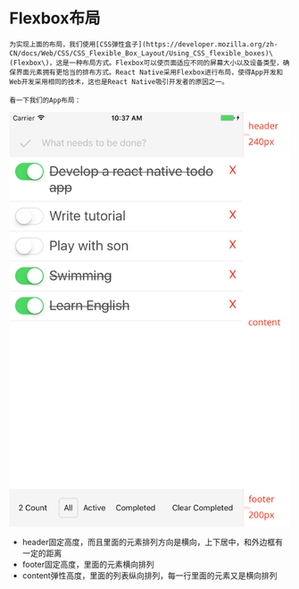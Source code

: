 # Flexbox布局

    为实现上面的布局，我们使用[CSS弹性盒子](https://developer.mozilla.org/zh-CN/docs/Web/CSS/CSS_Flexible_Box_Layout/Using_CSS_flexible_boxes)\(Flexbox\)，这是一种布局方式。Flexbox可以使页面适应不同的屏幕大小以及设备类型，确保界面元素拥有更恰当的排布方式。React Native采用Flexbox进行布局，使得App开发和Web开发采用相同的技术，这也是React Native吸引开发者的原因之一。

    看一下我们的App布局：

![](/assets/flex_layout.png)

* header固定高度，而且里面的元素排列方向是横向，上下居中，和外边框有一定的距离
* footer固定高度，里面的元素横向排列
* content弹性高度，里面的列表纵向排列，每一行里面的元素又是横向排列









